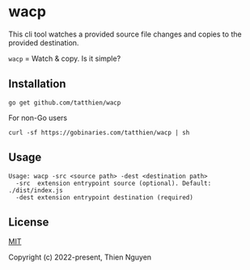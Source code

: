 # wacp

This cli tool watches a provided source file changes and copies to the provided destination.

`wacp` = Watch & copy. Is it simple?

## Installation

```
go get github.com/tatthien/wacp
```

For non-Go users

```
curl -sf https://gobinaries.com/tatthien/wacp | sh
```

## Usage

```
Usage: wacp -src <source path> -dest <destination path>
  -src  extension entrypoint source (optional). Default: ./dist/index.js
  -dest extension entrypoint destination (required)
```

## License

[MIT](https://opensource.org/licenses/MIT)

Copyright (c) 2022-present, Thien Nguyen
